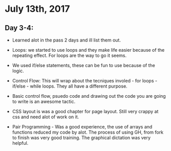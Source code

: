# July 13th, 2017
## Day 3-4:
- Learned alot in the pass 2 days and ill list them out.
- Loops: we started to use loops and they make life easier because of the repeating effect. For loops are the way to go it seems.
- We used if/else statements, these can be fun to use because of the logic.
- Control Flow: This will wrap about the tecniques involed - for loops - if/else - while loops. They all have a different purpose.
- Basic control flow, psuedo code and drawing out the code you are going to write is an awesome tactic.

- CSS layout is was a good chapter for page layout. Still very crappy at css and need alot of work on it.
- Pair Programming - Was a good experience, the use of arrays and functions reduced my code by alot. The process of using GH, from fork to finish was very good training. The graphical dictation was very helpful.
